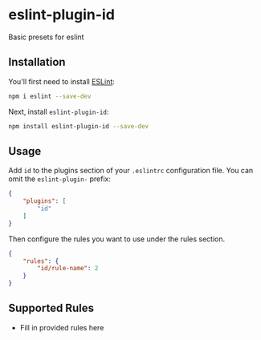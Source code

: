 # eslint-plugin-id

Basic presets for eslint

## Installation

You'll first need to install [ESLint](https://eslint.org/):

```sh
npm i eslint --save-dev
```

Next, install `eslint-plugin-id`:

```sh
npm install eslint-plugin-id --save-dev
```

## Usage

Add `id` to the plugins section of your `.eslintrc` configuration file. You can omit the `eslint-plugin-` prefix:

```json
{
    "plugins": [
        "id"
    ]
}
```


Then configure the rules you want to use under the rules section.

```json
{
    "rules": {
        "id/rule-name": 2
    }
}
```

## Supported Rules

* Fill in provided rules here


